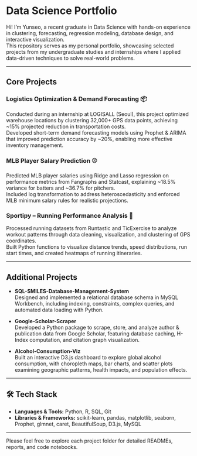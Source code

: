 # Data Science Portfolio

Hi! I’m Yunseo, a recent graduate in Data Science with hands-on experience in clustering, forecasting, regression modeling, database design, and interactive visualization.  
This repository serves as my personal portfolio, showcasing selected projects from my undergraduate studies and internships where I applied data-driven techniques to solve real-world problems.

---

## Core Projects

### Logistics Optimization & Demand Forecasting 📦 
Conducted during an internship at LOGISALL (Seoul), this project optimized warehouse locations by clustering 32,000+ GPS data points, achieving ~15% projected reduction in transportation costs.  
Developed short-term demand forecasting models using Prophet & ARIMA that improved prediction accuracy by ~20%, enabling more effective inventory management.

### MLB Player Salary Prediction ⚾ 
Predicted MLB player salaries using Ridge and Lasso regression on performance metrics from Fangraphs and Statcast, explaining ~18.5% variance for batters and ~36.7% for pitchers.  
Included log transformation to address heteroscedasticity and enforced MLB minimum salary rules for realistic projections.

### Sportipy – Running Performance Analysis 🏃
Processed running datasets from Runtastic and TicExercise to analyze workout patterns through data cleaning, visualization, and clustering of GPS coordinates.  
Built Python functions to visualize distance trends, speed distributions, run start times, and created heatmaps of running itineraries.

---

## Additional Projects

- **SQL-SMILES-Database-Management-System**  
  Designed and implemented a relational database schema in MySQL Workbench, including indexing, constraints, complex queries,     and automated data loading with Python.

- **Google-Scholar-Scraper**  
  Developed a Python package to scrape, store, and analyze author & publication data from Google Scholar, featuring database caching, H-Index computation, and citation graph visualization.

- **Alcohol-Consumption-Viz**  
  Built an interactive D3.js dashboard to explore global alcohol consumption, with choropleth maps, bar charts, and scatter plots examining geographic patterns, health impacts, and population effects.

---

## 🛠 Tech Stack

- **Languages & Tools:** Python, R, SQL, Git
- **Libraries & Frameworks:** scikit-learn, pandas, matplotlib, seaborn, Prophet, glmnet, caret, BeautifulSoup, D3.js, MySQL

---

Please feel free to explore each project folder for detailed READMEs, reports, and code notebooks.  
